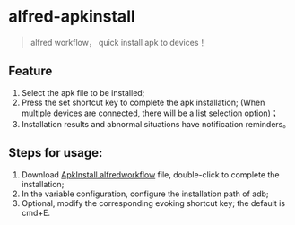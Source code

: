 # alfred-apkinstall
> alfred workflow， quick install apk to devices！

## Feature
1. Select the apk file to be installed;
2. Press the set shortcut key to complete the apk installation;
(When multiple devices are connected, there will be a list selection option)；
3. Installation results and abnormal situations have notification reminders。

## Steps for usage:
1. Download [ApkInstall.alfredworkflow](./ApkInstall.alfredworkflow) file, double-click to complete the installation;
2. In the variable configuration, configure the installation path of adb;
3. Optional, modify the corresponding evoking shortcut key; the default is cmd+E.

